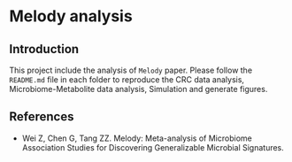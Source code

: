 # Melody analysis

## Introduction

This project include the analysis of `Melody` paper. Please follow the `README.md` file in each folder to reproduce the CRC data analysis, Microbiome-Metabolite data analysis, Simulation and generate figures.

## References

* Wei Z, Chen G, Tang ZZ. Melody: Meta-analysis of Microbiome Association Studies for Discovering Generalizable Microbial Signatures.

